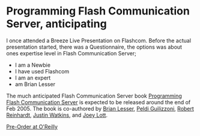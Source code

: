 # Programming Flash Communication Server, anticipating

I once attended a Breeze Live Presentation on Flashcom. Before the actual presentation started, there was a Questionnaire, the options was about ones expertise level in Flash Communication Server;

- I am a Newbie
- I have used Flashcom
- I am an expert
-  am Brian Lesser

The much anticipated Flash Communication Server book [Programming Flash Communication Server](http://flash-communications.net/) is expected to be released around the end of Feb 2005. The book is co-authored by
[Brian Lesser](http://www.ryerson.ca/%7Eblesser/),
[Peldi Guilizzoni](http://www.peldi.com/),
[Robert Reinhardt](http://www.flashsupport.com/),
[Justin Watkins](http://www.justin-watkins.com/),
and [Joey Lott](http://www.person13.com/).

[Pre-Order at O'Reilly](http://www.oreilly.com/catalog/progflashcs/)
